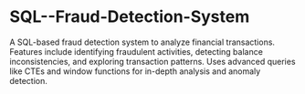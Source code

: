 # SQL--Fraud-Detection-System
A SQL-based fraud detection system to analyze financial transactions. Features include identifying fraudulent activities, detecting balance inconsistencies, and exploring transaction patterns. Uses advanced queries like CTEs and window functions for in-depth analysis and anomaly detection.
